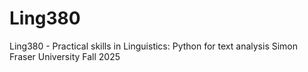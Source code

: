 # Ling380
Ling380 - Practical skills in Linguistics: Python for text analysis 
Simon Fraser University
Fall 2025
